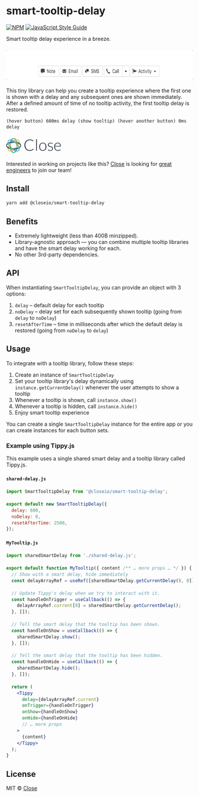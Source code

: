 # smart-tooltip-delay

[![NPM](https://img.shields.io/npm/v/@closeio/smart-tooltip-delay.svg)](https://www.npmjs.com/package/@closeio/smart-tooltip-delay) [![JavaScript Style Guide](https://img.shields.io/badge/code%20style-prettier-success)](https://prettier.io)

Smart tooltip delay experience in a breeze.

### <img width="680px" height="80px" src="./smart-tooltip-delay-example.gif" />

This tiny library can help you create a tooltip experience where the first one is shown with a delay and any subsequent ones are shown immediately. After a defined amount of time of no tooltip activity, the first tooltip delay is restored.

```
(hover button) 600ms delay (show tooltip) (hover another button) 0ms delay
```

### <img height="40px" src="./close.svg" />

Interested in working on projects like this? [Close](https://close.com) is looking for [great engineers](https://jobs.close.com) to join our team!

## Install

```bash
yarn add @closeio/smart-tooltip-delay
```

## Benefits

- Extremely lightweight (less than 400B minzipped).
- Library-agnostic approach — you can combine multiple tooltip libraries and have the smart delay working for each.
- No other 3rd-party dependencies.

## API

When instantiating `SmartTooltipDelay`, you can provide an object with 3 options:

1. `delay` – default delay for each tooltip
1. `noDelay` – delay set for each subsequently shown tooltip (going from `delay` to `noDelay`)
1. `resetAfterTime` – time in milliseconds after which the default delay is restored (going from `noDelay` to `delay`)

## Usage

To integrate with a tooltip library, follow these steps:

1. Create an instance of `SmartTooltipDelay`
1. Set your tooltip library's delay dynamically using
   `instance.getCurrentDelay()` whenever the user attempts to show a tooltip
1. Whenever a tooltip is shown, call `instance.show()`
1. Whenever a tooltip is hidden, call `instance.hide()`
1. Enjoy smart tooltip experience

You can create a single `SmartTooltipDelay` instance for the entire app or you can create instances for each button sets.

### Example using Tippy.js

This example uses a single shared smart delay and a tooltip library called Tippy.js.

#### `shared-delay.js`

```jsx
import SmartTooltipDelay from '@closeio/smart-tooltip-delay';

export default new SmartTooltipDelay({
  delay: 600,
  noDelay: 0,
  resetAfterTime: 2500,
});
```

#### `MyTooltip.js`

```jsx
import sharedSmartDelay from './shared-delay.js';

export default function MyTooltip({ content /** … more props … */ }) {
  // Show with a smart delay, hide immediately
  const delayArrayRef = useRef([sharedSmartDelay.getCurrentDelay(), 0]);

  // Update Tippy's delay when we try to interact with it.
  const handleOnTrigger = useCallback(() => {
    delayArrayRef.current[0] = sharedSmartDelay.getCurrentDelay();
  }, []);

  // Tell the smart delay that the tooltip has been shown.
  const handleOnShow = useCallback(() => {
    sharedSmartDelay.show();
  }, []);

  // Tell the smart delay that the tooltip has been hidden.
  const handleOnHide = useCallback(() => {
    sharedSmartDelay.hide();
  }, []);

  return (
    <Tippy
      delay={delayArrayRef.current}
      onTrigger={handleOnTrigger}
      onShow={handleOnShow}
      onHide={handleOnHide}
      // … more props
    >
      {content}
    </Tippy>
  );
}
```

## License

MIT © [Close](https://github.com/closeio)
